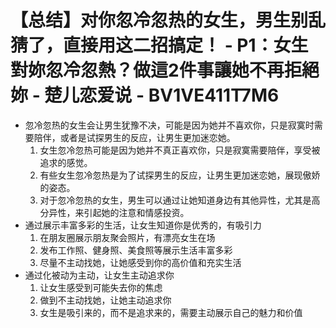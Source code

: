# 【总结】对你忽冷忽热的女生，男生别乱猜了，直接用这二招搞定！ - P1：女生對妳忽冷忽熱？做這2件事讓她不再拒絕妳 - 楚儿恋爱说 - BV1VE411T7M6

-   忽冷忽热的女生会让男生犹豫不决，可能是因为她并不喜欢你，只是寂寞时需要陪伴，或者是试探男生的反应，让男生更加迷恋她。
    1.  女生忽冷忽热可能是因为她并不真正喜欢你，只是寂寞需要陪伴，享受被追求的感觉。
    2.  有些女生忽冷忽热是为了试探男生的反应，让男生更加迷恋她，展现傲娇的姿态。
    3.  对于忽冷忽热的女生，男生可以通过让她知道身边有其他异性，尤其是高分异性，来引起她的注意和情感投资。
-   通过展示丰富多彩的生活，让女生知道你是优秀的，有吸引力
    1.  在朋友圈展示朋友聚会照片，有漂亮女生在场
    2.  发布工作照、健身照、美食照等展示生活丰富多彩
    3.  尽量不主动找她，让她感受到你的高价值和充实生活
-   通过化被动为主动，让女生主动追求你
    1.  让女生感受到可能失去你的焦虑
    2.  做到不主动找她，让她主动追求你
    3.  女生是吸引来的，而不是追求来的，需要主动展示自己的魅力和价值